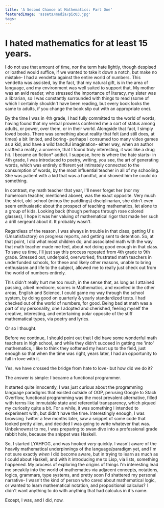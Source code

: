 ```yaml
---
title: 'A Second Chance at Mathematics: Part One' 
featuredImage: 'assets/media/pic03.jpg'
tags:
---
```


# I hated mathematics for at least 15 years.
I do not use that amount of time, nor the term hate lightly, though despised or loathed would suffice, if we wanted to take it down a notch, but make no mistake- I had a vendetta against the entire world of numbers. This vendetta was assisted, by the fact, that my natural gift, is in the area of language, and my environment was well suited to support that. My mother was an avid reader, who stressed the importance of literacy, my sister was a librarian, so I was constantly surrounded with things to read (some of which I certainly shouldn't have been reading, but every book looks the same to adults, if you change the book slip out with an appropriate one).

By the time I was in 4th grade, I had fully committed to the world of words, having found that my verbal prowess conferred me a sort of status among adults, or power, over them, or in their world. Alongside that fact, I simply loved books. There was something about reality that felt (and still does, at times) a bit limited, and boring- perhaps I consumed too many video games as a kid, and have a wild fanciful imagination- either way, when an author crafted a reality, a universe, that I found truly interesting, it was like a drug hit. I became an fiction* addict.
I suppose, here is where the hate starts- in 4th grade, I was introduced to poetry, writing, you see, the art of generating words, which was entirely different yet intimately connected to the consumption of words, by the most influential teacher in all of my schooling. She was patient with a kid that was a handful, and showed him he could do something.  

In contrast, my math teacher that year, I'll never forget her (nor my homeroom teacher, mentioned above), was the exact opposite. Very much the strict, old-school (minus the paddlings) disciplinarian, she didn't even seem enthusiastic about the prospect of teaching mathematics, let alone to a group of kids. Looking back (though perhaps through rose colored glasses), I hope it was her valuing of mathematical rigor that made her such a drill sergeant about it. It probably wasn't. 

Regardless of the reason, I was always in trouble in that class, getting U's (Unsatisfactory) on progress reports, and getting sent to detention. So, at that point, I did what most children do, and associated math with the way that math teacher made me feel, about *not* doing good enough in that class. To save us time, I'll just say this process repeated from 4th grade to 9th grade. Stressed out, underpaid, overworked, frustrated math teachers in underfunded schools, for these and likely other reasons, unable to bring enthusiasm and life to the subject, allowed me to really just check out from the world of numbers entirely. 

This didn't really hurt me too much, in the sense that, as long as I attained passing, albeit mediocre, scores in Mathematics, and excelled in the other areas, English and Science, I could game my way through the school system, by doing good on quarterly & yearly standardized tests. I had checked out of the world of numbers, for good. Being bad at math was a part of my personality, one I adopted and cherished, feeling myself the creative, interesting, and entertaining polar opposite of the stiff mathematical types, via poetry and lyrics.

Or so I thought.

Before we continue, I should point out that I did have some wonderful math teachers in high school, and while they didn't succeed in getting me 'into' mathematics, I like to think they softened my heart up to the field, just enough so that when the time was right, years later, I had an opportunity to fall in love with it.

Yes, we have crossed the bridge from hate to love- but how did we do it?

The answer is simple: I became a functional programmer.

It started quite innocently, I was just curious about the programming language paradigms that existed outside of OOP, perusing Google to Stack Overflow, functional programming was the most prevalent alternative, filled with terms like immutable state and referential transparency, which piqued my curiosity quite a bit. For a while, it was something I intended to experiment with, but didn't have the time. Interestingly enough, I was browsing Twitter a few months later, saw a snippet of some code that looked pretty alien, and decided I was going to write whatever that was. Unbeknownst to me, I was preparing to swan dive into a professional grade rabbit hole, because the snippet was Haskell. 

So, I started LYAHFGG, and was hooked *very* quickly. I wasn't aware of the heavily mathematical underpinnings of the language/paradigm yet, and I'm not sure exactly *when* I did become aware, but in trying to learn as much as I could about Haskell, and with it introducing me to Lisp, via lists, something happened. My process of exploring the origins of things I'm interesting lead me sneakily into the world of mathematics via adjacent concepts, notations, logics, grammars, type systems, and pretty soon I'd shattered my personal narrative- I wasn't the kind of person who cared about mathematical logic, or wanted to learn mathematical notation, and propositional calculus? I didn't want anything to do with anything that had calculus in it's name. 

Except, I was, and I did, now. 
